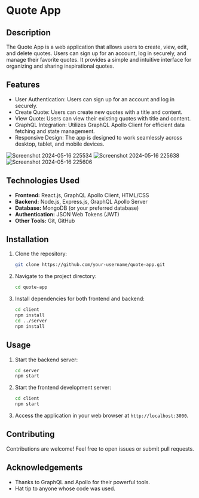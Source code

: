 # Quote App

## Description
The Quote App is a web application that allows users to create, view, edit, and delete quotes. Users can sign up for an account, log in securely, and manage their favorite quotes. It provides a simple and intuitive interface for organizing and sharing inspirational quotes.

## Features
- User Authentication: Users can sign up for an account and log in securely.
- Create Quote: Users can create new quotes with a title and content.
- View Quote: Users can view their existing quotes with title and content.
- GraphQL Integration: Utilizes GraphQL Apollo Client for efficient data fetching and state management.
- Responsive Design: The app is designed to work seamlessly across desktop, tablet, and mobile devices.

![Screenshot 2024-05-16 225534](https://github.com/Sparsh225/GraphQL/assets/92641998/cadc9689-ab10-4ac3-83dc-f87e77a0b57b)
![Screenshot 2024-05-16 225638](https://github.com/Sparsh225/GraphQL/assets/92641998/f9e962f4-340b-41b9-a9c1-c28837cd0fce)
![Screenshot 2024-05-16 225606](https://github.com/Sparsh225/GraphQL/assets/92641998/78254a69-ddb4-4d16-9571-b38aff50fe6c)




## Technologies Used
- **Frontend:** React.js, GraphQL Apollo Client, HTML/CSS
- **Backend:** Node.js, Express.js, GraphQL Apollo Server
- **Database:** MongoDB (or your preferred database)
- **Authentication:** JSON Web Tokens (JWT)
- **Other Tools:** Git, GitHub

## Installation
1. Clone the repository:
   ```bash
   git clone https://github.com/your-username/quote-app.git
   ```
2. Navigate to the project directory:
   ```bash
   cd quote-app
   ```
3. Install dependencies for both frontend and backend:
   ```bash
   cd client
   npm install
   cd ../server
   npm install
   ```

## Usage
1. Start the backend server:
   ```bash
   cd server
   npm start
   ```
2. Start the frontend development server:
   ```bash
   cd client
   npm start
   ```
3. Access the application in your web browser at `http://localhost:3000`.

## Contributing
Contributions are welcome! Feel free to open issues or submit pull requests.

## Acknowledgements
- Thanks to GraphQL and Apollo for their powerful tools.
- Hat tip to anyone whose code was used.

